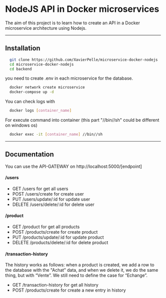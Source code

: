
# NodeJS API in Docker microservices

The aim of this project is to learn how to create an API in a Docker microservice architecture using Nodejs.

---




## Installation

```bash
  git clone https://github.com/XavierPelle/microservice-docker-nodejs
  cd microservice-docker-nodejs
  cd backend 
```
you need to create .env in each microservice for the database.

```bash
  docker network create microservice
  docker-compose up -d
```
You can check logs with 
```bash
  docker logs [container_name]
```
For execute command into container (this part "//bin//sh" could be different on windows os)
```bash
  docker exec -it [container_name] //bin//sh 
```

---
    
## Documentation

You can use the API-GATEWAY on http://localhost:5000/[endpoint]

#### /users 

- GET /users for get all users
- POST /users/create for create user
- PUT /users/update/:id for update user
- DELETE /users/delete/:id for delete user

#### /product

- GET /product for get all products
- POST /products/create for create product
- PUT /products/update/:id for update product
- DELETE /products/delete/:id for delete product

#### /transaction-history

The history works as follows: when a product is created, we add a row to the database with the "Achat” data, and when we delete it, we do the same thing, but with “Vente”. We still need to define the case for “Echange”.

- GET /transaction-history for get all history
- POST /products/create for create a new entry in history
